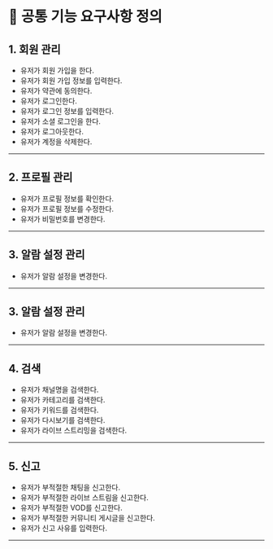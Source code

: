 # 📌 공통 기능 요구사항 정의

## 1. 회원 관리
  - 유저가 회원 가입을 한다.
  - 유저가 회원 가입 정보를 입력한다.
  - 유저가 약관에 동의한다.
  - 유저가 로그인한다.
  - 유저가 로그인 정보를 입력한다.
  - 유저가 소셜 로그인을 한다.
  - 유저가 로그아웃한다.
  - 유저가 계정을 삭제한다.

---

## 2. 프로필 관리
  - 유저가 프로필 정보를 확인한다.
  - 유저가 프로필 정보를 수정한다.
  - 유저가 비밀번호를 변경한다.

---

## 3. 알람 설정 관리
  - 유저가 알람 설정을 변경한다.

---

## 3. 알람 설정 관리
  - 유저가 알람 설정을 변경한다.

---

## 4. 검색
  - 유저가 채널명을 검색한다.
  - 유저가 카테고리를 검색한다.
  - 유저가 키워드를 검색한다.
  - 유저가 다시보기를 검색한다.
  - 유저가 라이브 스트리밍을 검색한다.

---

## 5. 신고
  - 유저가 부적절한 채팅을 신고한다.
  - 유저가 부적절한 라이브 스트림을 신고한다.
  - 유저가 부적절한 VOD를 신고한다.
  - 유저가 부적절한 커뮤니티 게시글을 신고한다.
  - 유저가 신고 사유를 입력한다.

---
